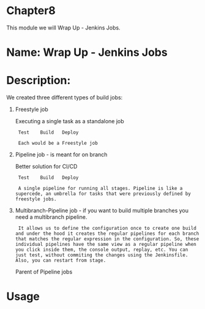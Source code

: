 # Chapter8
This module we will Wrap Up - Jenkins Jobs.

# Name: Wrap Up - Jenkins Jobs

# Description: 

We created three different types of build jobs:

1. Freestyle job

    Executing a single task as a standalone job

        Test    Build   Deploy

        Each would be a Freestyle job


2. Pipeline job - is meant for on branch

    Better solution for CI/CD

        Test    Build   Deploy

        A single pipeline for running all stages. Pipeline is like a supercede, an umbrella for tasks that were previously defined by freestyle jobs.


3. Multibranch-Pipeline job - if you want to build multiple branches you need a multibranch pipeline. 

        It allows us to define the configuration once to create one build and under the hood it creates the regular pipelines for each branch that matches the regular expression in the configuration. So, these individual pipelines have the same view as a regular pipeline when you click inside them, the console output, replay, etc. You can just test, without commiting the changes using the Jenkinsfile.  Also, you can restart from stage.

    Parent of Pipeline jobs




# Usage


    